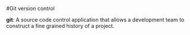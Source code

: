 #Git version control

**git**: A source code control application that allows a development team to construct a fine grained history of a project.




